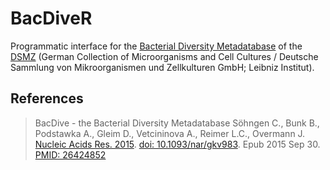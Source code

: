 # BacDiveR

Programmatic interface for the [Bacterial Diversity Metadatabase](https://bacdive.dsmz.de/) of the [DSMZ](https://www.dsmz.de/about-us.html) (German Collection of Microorganisms and Cell Cultures / Deutsche Sammlung von Mikroorganismen und Zellkulturen GmbH; Leibniz Institut).

## References

> BacDive - the Bacterial Diversity Metadatabase
> Söhngen C., Bunk B., Podstawka A., Gleim D., Vetcininova A., Reimer L.C., Overmann J.
> [Nucleic Acids Res. 2015](https://academic.oup.com/nar/article/44/D1/D581/2503137). 
> [doi: 10.1093/nar/gkv983](https://doi.org/10.1093/nar/gkv983). 
> Epub 2015 Sep 30. [PMID: 26424852](https://www.ncbi.nlm.nih.gov/pubmed/26424852)
